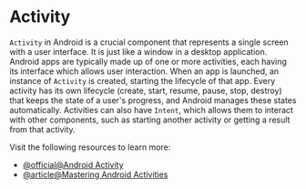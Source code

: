 # Activity

`Activity` in Android is a crucial component that represents a single screen with a user interface. It is just like a window in a desktop application. Android apps are typically made up of one or more activities, each having its interface which allows user interaction. When an app is launched, an instance of `Activity` is created, starting the lifecycle of that app. Every activity has its own lifecycle (create, start, resume, pause, stop, destroy) that keeps the state of a user's progress, and Android manages these states automatically. Activities can also have `Intent`, which allows them to interact with other components, such as starting another activity or getting a result from that activity.

Visit the following resources to learn more:

- [@official@Android Activity](https://developer.android.com/reference/android/app/Activity)
- [@article@Mastering Android Activities](https://medium.com/deuk/mastering-the-android-activity-lifecycle-best-practices-1d10f15d060a)
